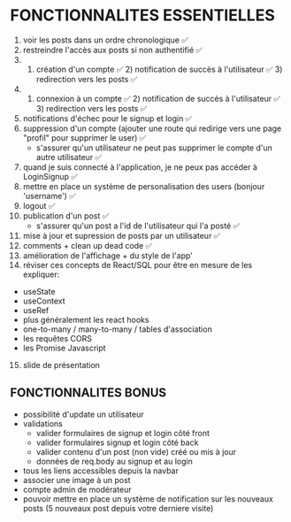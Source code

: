 # FONCTIONNALITES ESSENTIELLES

1. voir les posts dans un ordre chronologique ✅
2. restreindre l'accès aux posts si non authentifié ✅
3. 1. création d'un compte ✅ 2) notification de succès à l'utilisateur ✅ 3) redirection vers les posts ✅
4. 1. connexion à un compte ✅ 2) notification de succès à l'utilisateur ✅ 3) redirection vers les posts ✅
5. notifications d'échec pour le signup et login ✅
6. suppression d'un compte (ajouter une route qui redirige vers une page "profil" pour supprimer le user) ✅
   - s'assurer qu'un utilisateur ne peut pas supprimer le compte d'un autre utilisateur ✅
7. quand je suis connecté à l'application, je ne peux pas accéder à LoginSignup ✅
8. mettre en place un système de personalisation des users (bonjour 'username') ✅
9. logout ✅
10. publication d'un post ✅
    - s'assurer qu'un post a l'id de l'utilisateur qui l'a posté ✅
11. mise à jour et supression de posts par un utilisateur ✅
12. comments + clean up dead code ✅
13. amélioration de l'affichage + du style de l'app'
14. réviser ces concepts de React/SQL pour être en mesure de les expliquer:

- useState
- useContext
- useRef
- plus généralement les react hooks
- one-to-many / many-to-many / tables d'association
- les requêtes CORS
- les Promise Javascript

15. slide de présentation

## FONCTIONNALITES BONUS

- possibilité d'update un utilisateur
- validations
  - valider formulaires de signup et login côté front
  - valider formulaires signup et login côté back
  - valider contenu d'un post (non vide) créé ou mis à jour
  - données de req.body au signup et au login
- tous les liens accessibles depuis la navbar
- associer une image à un post
- compte admin de modérateur
- pouvoir mettre en place un système de notification sur les nouveaux posts (5 nouveaux post depuis votre derniere visite)
